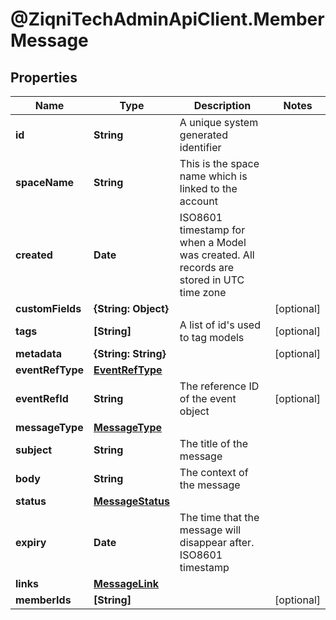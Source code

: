 # @ZiqniTechAdminApiClient.MemberMessage

## Properties

Name | Type | Description | Notes
------------ | ------------- | ------------- | -------------
**id** | **String** | A unique system generated identifier | 
**spaceName** | **String** | This is the space name which is linked to the account | 
**created** | **Date** | ISO8601 timestamp for when a Model was created. All records are stored in UTC time zone | 
**customFields** | **{String: Object}** |  | [optional] 
**tags** | **[String]** | A list of id&#39;s used to tag models | [optional] 
**metadata** | **{String: String}** |  | [optional] 
**eventRefType** | [**EventRefType**](EventRefType.md) |  | 
**eventRefId** | **String** | The reference ID of the event object | [optional] 
**messageType** | [**MessageType**](MessageType.md) |  | 
**subject** | **String** | The title of the message | 
**body** | **String** | The context of the message | 
**status** | [**MessageStatus**](MessageStatus.md) |  | 
**expiry** | **Date** | The time that the message will disappear after. ISO8601 timestamp | 
**links** | [**MessageLink**](MessageLink.md) |  | 
**memberIds** | **[String]** |  | [optional] 


